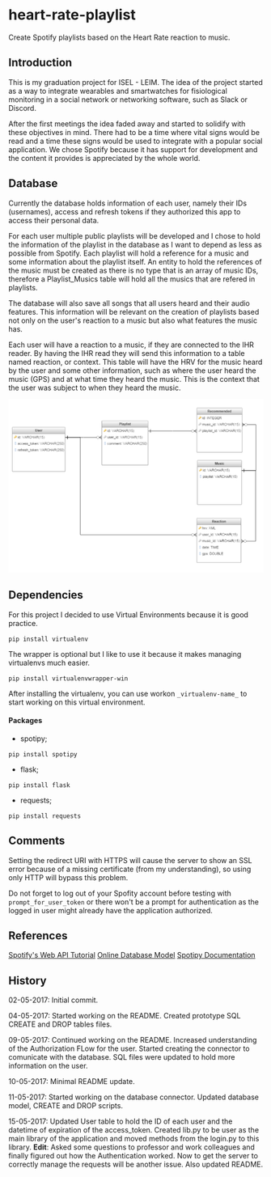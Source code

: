 # heart-rate-playlist
Create Spotify playlists based on the Heart Rate reaction to music.

## Introduction
This is my graduation project for ISEL - LEIM. The idea of the project started as a way to integrate wearables and smartwatches for fisiological monitoring in a social network or networking software, such as Slack or Discord.

After the first meetings the idea faded away and started to solidify with these objectives in mind. There had to be a time where vital signs would be read and a time these signs would be used to integrate with a popular social application. We chose Spotify because it has support for development and the content it provides is appreciated by the whole world.

## Database

Currently the database holds information of each user, namely their IDs (usernames), access and refresh tokens if they authorized this app to access their personal data.

For each user multiple public playlists will be developed and I chose to hold the information of the playlist in the database as I want to depend as less as possible from Spotify. Each playlist will hold a reference for a music and some information about the playlist itself. An entity to hold the references of the music must be created as there is no type that is an array of music IDs, therefore a Playlist_Musics table will hold all the musics that are refered in playlists.

The database will also save all songs that all users heard and their audio features. This information will be relevant on the creation of playlists based not only on the user's reaction to a music but also what features the music has.

Each user will have a reaction to a music, if they are connected to the IHR reader. By having the IHR read they will send this information to a table named reaction, or context. This table will have the HRV for the music heard by the user and some other information, such as where the user heard the music (GPS) and at what time they heard the music. This is the context that the user was subject to when they heard the music.

![Database sketch](/misc/relational_database.png "Database sketch")

## Dependencies
For this project I decided to use Virtual Environments because it is good practice.

```
pip install virtualenv
```
The wrapper is optional but I like to use it because it makes managing virtualenvs much easier.
```
pip install virtualenvwrapper-win
```

After installing the virtualenv, you can use workon `_virtualenv-name_` to start working on this virtual environment.

#### Packages
 * spotipy;
```
pip install spotipy
```
 * flask;
```
pip install flask
```
 * requests;
```
pip install requests
```

## Comments
Setting the redirect URI with HTTPS will cause the server to show an SSL error because of a missing certificate (from my understanding), so using only HTTP will bypass this problem.

Do not forget to log out of your Spofity account before testing with `prompt_for_user_token` or there won't be a prompt for authentication as the logged in user might already have the application authorized.

## References
[Spotify's Web API Tutorial](https://developer.spotify.com/web-api/tutorial/)
[Online Database Model](https://repository.genmymodel.com/tomazinhal/heart-rate-playlist)
[Spotipy Documentation](https://spotipy.readthedocs.io/en/latest/)

## History

02-05-2017: Initial commit. 

04-05-2017: Started working on the README. Created prototype SQL CREATE and DROP tables files.

09-05-2017: Continued working on the README. Increased understanding of the Authorization FLow for the user. Started creating the connector to comunicate with the database. SQL files were updated to hold more information on the user. 

10-05-2017: Minimal README update.

11-05-2017: Started working on the database connector. Updated database model, CREATE and DROP scripts.

15-05-2017: Updated User table to hold the ID of each user and the datetime of expiration of the access_token. Created lib.py to be user as the main library of the application and moved methods from the login.py to this library. **Edit**: Asked some questions to professor and work colleagues and finally figured out how the Authentication worked. Now to get the server to correctly manage the requests will be another issue. Also updated README.